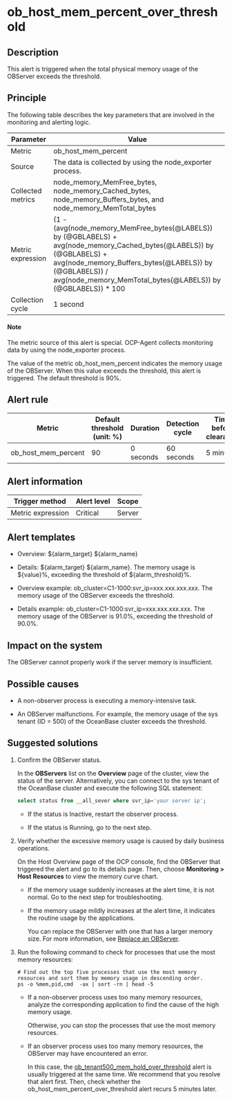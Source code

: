 ob_host_mem_percent_over_threshold
=======================================================



**Description**
------------------------------------

This alert is triggered when the total physical memory usage of the OBServer exceeds the threshold.

Principle
------------------------------

The following table describes the key parameters that are involved in the monitoring and alerting logic.


|     Parameter     |                                                                                                                      Value                                                                                                                       |
|-------------------|--------------------------------------------------------------------------------------------------------------------------------------------------------------------------------------------------------------------------------------------------|
| Metric            | ob_host_mem_percent                                                                                                                                                                                                                              |
| Source            | The data is collected by using the node_exporter process.                                                                                                                                                                                        |
| Collected metrics | node_memory_MemFree_bytes, node_memory_Cached_bytes, node_memory_Buffers_bytes, and node_memory_MemTotal_bytes                                                                                                                                   |
| Metric expression | (1 - (avg(node_memory_MemFree_bytes{@LABELS}) by (@GBLABELS) + avg(node_memory_Cached_bytes{@LABELS}) by (@GBLABELS) + avg(node_memory_Buffers_bytes{@LABELS}) by (@GBLABELS)) / avg(node_memory_MemTotal_bytes{@LABELS}) by (@GBLABELS)) \* 100 |
| Collection cycle  | 1 second                                                                                                                                                                                                                                         |


  <main id="notice" type='explain'>
    <h4>Note</h4>
    <p>The metric source of this alert is special. OCP-Agent collects monitoring data by using the node_exporter process.</p>
  </main>

The value of the metric ob_host_mem_percent indicates the memory usage of the OBServer. When this value exceeds the threshold, this alert is triggered. The default threshold is 90%.

**Alert rule**
-----------------------------------



|       Metric        | Default threshold (unit: %) | Duration  | Detection cycle | Time before clearance |
|---------------------|-----------------------------|-----------|-----------------|-----------------------|
| ob_host_mem_percent | 90                          | 0 seconds | 60 seconds      | 5 minutes             |



**Alert information**
------------------------------------------



|  Trigger method   | Alert level | Scope  |
|-------------------|-------------|--------|
| Metric expression | Critical    | Server |



**Alert templates**
----------------------------------------

* Overview: \${alarm_target} \${alarm_name}



* Details: \${alarm_target} \${alarm_name}. The memory usage is \${value}%, exceeding the threshold of ${alarm_threshold}%.



* Overview example: ob_cluster=C1-1000:svr_ip=xxx.xxx.xxx.xxx. The memory usage of the OBServer exceeds the threshold.



* Details example: ob_cluster=C1-1000:svr_ip=xxx.xxx.xxx.xxx. The memory usage of the OBServer is 91.0%, exceeding the threshold of 90.0%.






**Impact on the system**
---------------------------------------------

The OBServer cannot properly work if the server memory is insufficient.

**Possible causes**
----------------------------------------

* A non-observer process is executing a memory-intensive task.



* An OBServer malfunctions. For example, the memory usage of the sys tenant (ID = 500) of the OceanBase cluster exceeds the threshold.






**Suggested solutions**
--------------------------------------------

1. Confirm the OBServer status.

   In the **OBServers** list on the **Overview** page of the cluster, view the status of the server. Alternatively, you can connect to the sys tenant of the OceanBase cluster and execute the following SQL statement:

   ```sql
   select status from __all_sever where svr_ip='your server ip';
   ```


   * If the status is Inactive, restart the observer process.



   * If the status is Running, go to the next step.






2. Verify whether the excessive memory usage is caused by daily business operations.

   On the Host Overview page of the OCP console, find the OBServer that triggered the alert and go to its details page. Then, choose **Monitoring \> Host Resources** to view the memory curve chart.
   * If the memory usage suddenly increases at the alert time, it is not normal. Go to the next step for troubleshooting.



   * If the memory usage mildly increases at the alert time, it indicates the routine usage by the applications.

     You can replace the OBServer with one that has a larger memory size. For more information, see [Replace an OBServer](../../3.ob-cloud-platform/4.manage-clusters/3.basic-operations/8.manage-the-observer-cluster/7.cluster-replace-observer.md).





3. Run the following command to check for processes that use the most memory resources:

   ```shell
   # Find out the top five processes that use the most memory resources and sort them by memory usage in descending order.
   ps -o %mem,pid,cmd  -ax | sort -rn | head -5
   ```


   * If a non-observer process uses too many memory resources, analyze the corresponding application to find the cause of the high memory usage.

     Otherwise, you can stop the processes that use the most memory resources.


   * If an observer process uses too many memory resources, the OBServer may have encountered an error.

     In this case, the [ob_tenant500_mem_hold_over_threshold](../2.ob-alert/30.ob_tenant500_mem_hold_over_threshold-the-memory-usage-of-the-ob-500-tenant-exceeds.md) alert is usually triggered at the same time. We recommend that you resolve that alert first. Then, check whether the ob_host_mem_percent_over_threshold alert recurs 5 minutes later.

